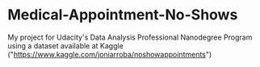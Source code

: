 # Medical-Appointment-No-Shows
My project for Udacity's Data Analysis Professional Nanodegree Program using a dataset available at Kaggle ("https://www.kaggle.com/joniarroba/noshowappointments")
